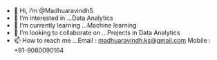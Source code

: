 - 👋 Hi, I’m @Madhuaravindh5
- 👀 I’m interested in ...Data Analytics
- 🌱 I’m currently learning ...Machine learning
- 💞️ I’m looking to collaborate on ...Projects in Data Analytics
- 📫 How to reach me ...Email : madhuaravindh.ks@gmail.com 
                         Mobile : +91-9080090164
                        

<!---
Madhuaravindh5/Madhuaravindh5 is a ✨ special ✨ repository because its `README.md` (this file) appears on your GitHub profile.
You can click the Preview link to take a look at your changes.
--->
